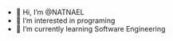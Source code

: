- 👋 Hi, I’m @NATNAEL
- 👀 I’m interested in programing
- 🌱 I’m currently learning Software Engineering

<!---
gulelaat/gulelaat is a ✨ special ✨ repository because its `README.md` (this file) appears on your GitHub profile.
You can click the Preview link to take a look at your changes.
--->
